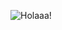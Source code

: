 


![Holaaa!](https://user-images.githubusercontent.com/108562496/194116795-275176c4-ccb9-4218-936d-08f700cf8f0d.gif)



<!--
**LinaAlvarado/LinaAlvarado** is a ✨ _special_ ✨ repository because its `README.md` (this file) appears on your GitHub profile.

Here are some ideas to get you started:

- 🔭 I’m currently working on ...
- 🌱 I’m currently learning ...
- 👯 I’m looking to collaborate on ...
- 🤔 I’m looking for help with ...
- 💬 Ask me about ...
- 📫 How to reach me: ...
- 😄 Pronouns: ...
- ⚡ Fun fact: ...
-->
